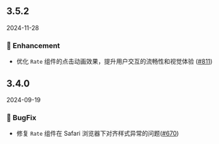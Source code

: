 ## 3.5.2
2024-11-28

### 💎 Enhancement
- 优化 `Rate` 组件的点击动画效果，提升用户交互的流畅性和视觉体验 ([#811](https://github.com/sheinsight/shineout-next/pull/811))

## 3.4.0
2024-09-19

### 🐞 BugFix
- 修复 `Rate` 组件在 Safari 浏览器下对齐样式异常的问题([#670](https://github.com/sheinsight/shineout-next/pull/670))





